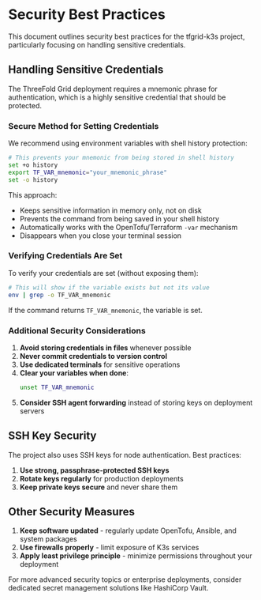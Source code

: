 # Security Best Practices

This document outlines security best practices for the tfgrid-k3s project, particularly focusing on handling sensitive credentials.

## Handling Sensitive Credentials

The ThreeFold Grid deployment requires a mnemonic phrase for authentication, which is a highly sensitive credential that should be protected.

### Secure Method for Setting Credentials

We recommend using environment variables with shell history protection:

```bash
# This prevents your mnemonic from being stored in shell history
set +o history
export TF_VAR_mnemonic="your_mnemonic_phrase"
set -o history
```

This approach:
- Keeps sensitive information in memory only, not on disk
- Prevents the command from being saved in your shell history
- Automatically works with the OpenTofu/Terraform `-var` mechanism
- Disappears when you close your terminal session

### Verifying Credentials Are Set

To verify your credentials are set (without exposing them):

```bash
# This will show if the variable exists but not its value
env | grep -o TF_VAR_mnemonic
```

If the command returns `TF_VAR_mnemonic`, the variable is set.

### Additional Security Considerations

1. **Avoid storing credentials in files** whenever possible
2. **Never commit credentials to version control**
3. **Use dedicated terminals** for sensitive operations
4. **Clear your variables when done**:
   ```bash
   unset TF_VAR_mnemonic
   ```
5. **Consider SSH agent forwarding** instead of storing keys on deployment servers

## SSH Key Security

The project also uses SSH keys for node authentication. Best practices:

1. **Use strong, passphrase-protected SSH keys**
2. **Rotate keys regularly** for production deployments
3. **Keep private keys secure** and never share them

## Other Security Measures

1. **Keep software updated** - regularly update OpenTofu, Ansible, and system packages
2. **Use firewalls properly** - limit exposure of K3s services
3. **Apply least privilege principle** - minimize permissions throughout your deployment

For more advanced security topics or enterprise deployments, consider dedicated secret management solutions like HashiCorp Vault.

